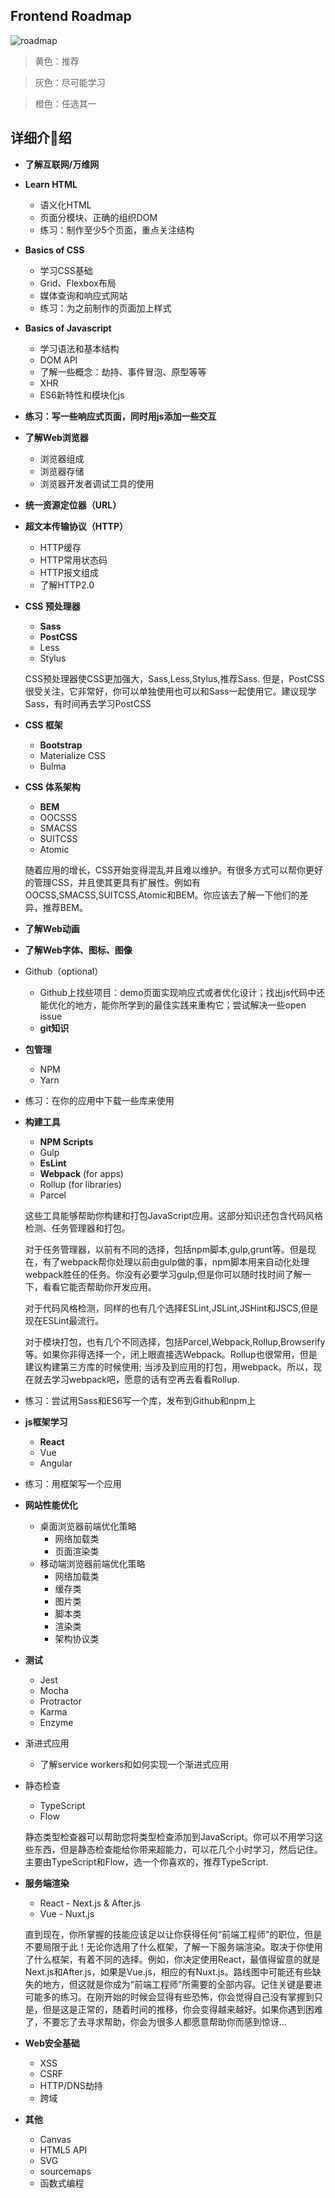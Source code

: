 ## Frontend Roadmap
![roadmap](./img/roadmap.png)

> 黄色：推荐

> 灰色：尽可能学习

> 橙色：任选其一

## 详细介绍

+ **了解互联网/万维网**

+ **Learn HTML**
    + 语义化HTML
    + 页面分模块、正确的组织DOM
    + 练习：制作至少5个页面，重点关注结构

+ **Basics of CSS**
    + 学习CSS基础
    + Grid、Flexbox布局
    + 媒体查询和响应式网站
    + 练习：为之前制作的页面加上样式

+ **Basics of Javascript**
    + 学习语法和基本结构
    + DOM API
    + 了解一些概念：劫持、事件冒泡、原型等等
    + XHR
    + ES6新特性和模块化js

+ **练习：写一些响应式页面，同时用js添加一些交互**

+ **了解Web浏览器**
    + 浏览器组成
    + 浏览器存储
    + 浏览器开发者调试工具的使用   
    
+ **统一资源定位器（URL）**

+ **超文本传输协议（HTTP）**
    + HTTP缓存
    + HTTP常用状态码
    + HTTP报文组成
    + 了解HTTP2.0

+ **CSS 预处理器**
    + **Sass** 
    + **PostCSS**
    + Less
    + Stylus

    CSS预处理器使CSS更加强大，Sass,Less,Stylus,推荐Sass. 但是，PostCSS很受关注，它非常好，你可以单独使用也可以和Sass一起使用它。建议现学Sass，有时间再去学习PostCSS

+ **CSS 框架**
    + **Bootstrap**
    + Materialize CSS
    + Bulma

+ **CSS 体系架构**
    + **BEM**
    + OOCSSS
    + SMACSS
    + SUITCSS
    + Atomic

    随着应用的增长，CSS开始变得混乱并且难以维护。有很多方式可以帮你更好的管理CSS，并且使其更具有扩展性。例如有OOCSS,SMACSS,SUITCSS,Atomic和BEM。你应该去了解一下他们的差异，推荐BEM。

+ **了解Web动画**

+ **了解Web字体、图标、图像**

+ Github（optional）
    + Github上找些项目：demo页面实现响应式或者优化设计；找出js代码中还能优化的地方，能你所学到的最佳实践来重构它；尝试解决一些open issue
    + **git知识**

+ **包管理**
    + NPM
    + Yarn

+ 练习：在你的应用中下载一些库来使用

+ **构建工具**
    + **NPM Scripts**
    + Gulp
    + **EsLint**
    + **Webpack** (for apps)
    + Rollup (for libraries)
    + Parcel

    这些工具能够帮助你构建和打包JavaScript应用。这部分知识还包含代码风格检测、任务管理器和打包。

    对于任务管理器，以前有不同的选择，包括npm脚本,gulp,grunt等。但是现在，有了webpack帮你处理以前由gulp做的事，npm脚本用来自动化处理webpack胜任的任务。你没有必要学习gulp,但是你可以随时找时间了解一下，看看它能否帮助你开发应用。

    对于代码风格检测，同样的也有几个选择ESLint,JSLint,JSHint和JSCS,但是现在ESLint最流行。
    
    对于模块打包，也有几个不同选择，包括Parcel,Webpack,Rollup,Browserify等。如果你非得选择一个，闭上眼直接选Webpack。Rollup也很常用，但是建议构建第三方库的时候使用; 当涉及到应用的打包，用webpack。所以，现在就去学习webpack吧，愿意的话有空再去看看Rollup.

+ 练习：尝试用Sass和ES6写一个库，发布到Github和npm上
    
+ **js框架学习**
    + **React**
    + Vue
    + Angular

+ 练习：用框架写一个应用

+ **网站性能优化**
    + 桌面浏览器前端优化策略
        + 网络加载类
        + 页面渲染类
    + 移动端浏览器前端优化策略
        + 网络加载类
        + 缓存类
        + 图片类
        + 脚本类
        + 渲染类
        + 架构协议类

+ **测试**
    + Jest
    + Mocha
    + Protractor
    + Karma
    + Enzyme

+ 渐进式应用
    + 了解service workers和如何实现一个渐进式应用
    
+ 静态检查
    + TypeScript
    + Flow

    静态类型检查器可以帮助您将类型检查添加到JavaScript。你可以不用学习这些东西，但是静态检查能给你带来超能力，可以花几个小时学习，然后记住。主要由TypeScript和Flow，选一个你喜欢的，推荐TypeScript.

+ **服务端渲染**
    + React - Next.js & After.js
    + Vue - Nuxt.js

    直到现在，你所掌握的技能应该足以让你获得任何“前端工程师”的职位，但是不要局限于此！无论你选用了什么框架，了解一下服务端渲染。取决于你使用了什么框架，有着不同的选择。例如，你决定使用React，最值得留意的就是Next.js和After.js，如果是Vue.js，相应的有Nuxt.js。路线图中可能还有些缺失的地方，但这就是你成为“前端工程师”所需要的全部内容。记住关键是要进可能多的练习。在刚开始的时候会显得有些恐怖，你会觉得自己没有掌握到只是，但是这是正常的，随着时间的推移，你会变得越来越好。如果你遇到困难了，不要忘了去寻求帮助，你会为很多人都愿意帮助你而感到惊讶...
      
+ **Web安全基础**
    + XSS
    + CSRF
    + HTTP/DNS劫持
    + 跨域

+ **其他**
    + Canvas
    + HTML5 API
    + SVG
    + sourcemaps
    + 函数式编程


